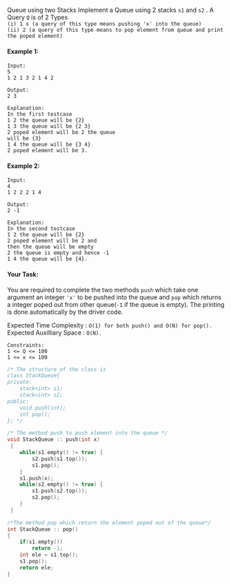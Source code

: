 Queue using two Stacks
Implement a Queue using 2 stacks `s1` and `s2` .
A Query `Q` is of 2 Types  
`(i) 1 x (a query of this type means pushing 'x' into the queue)`  
`(ii) 2 (a query of this type means to pop element from queue and print the poped element)`

#### Example 1:

```
Input:
5
1 2 1 3 2 1 4 2

Output:
2 3

Explanation:
In the first testcase
1 2 the queue will be {2}
1 3 the queue will be {2 3}
2 poped element will be 2 the queue
will be {3}
1 4 the queue will be {3 4}
2 poped element will be 3.
```

#### Example 2:

```
Input:
4
1 2 2 2 1 4

Output:
2 -1

Explanation:
In the second testcase
1 2 the queue will be {2}
2 poped element will be 2 and
then the queue will be empty
2 the queue is empty and hence -1
1 4 the queue will be {4}.
```

#### Your Task:

You are required to complete the two methods `push` which take one argument an integer `'x'` to be pushed into the queue and `pop` which returns a integer poped out from other queue(`-1` if the queue is empty). The printing is done automatically by the driver code.

Expected Time Complexity : `O(1) for both push() and O(N) for pop().`  
Expected Auxilliary Space : `O(N).`

```
Constraints:
1 <= Q <= 100
1 <= x <= 100
```

```c++
/* The structure of the class is
class StackQueue{
private:
    stack<int> s1;
    stack<int> s2;
public:
    void push(int);
    int pop();
}; */

/* The method push to push element into the queue */
void StackQueue :: push(int x)
 {
    while(s1.empty() != true) {
        s2.push(s1.top());
        s1.pop();
    }
    s1.push(x);
    while(s2.empty() != true) {
        s1.push(s2.top());
        s2.pop();
    }
 }

/*The method pop which return the element poped out of the queue*/
int StackQueue :: pop()
{
    if(s1.empty())
        return -1;
    int ele = s1.top();
    s1.pop();
    return ele;
}
```
